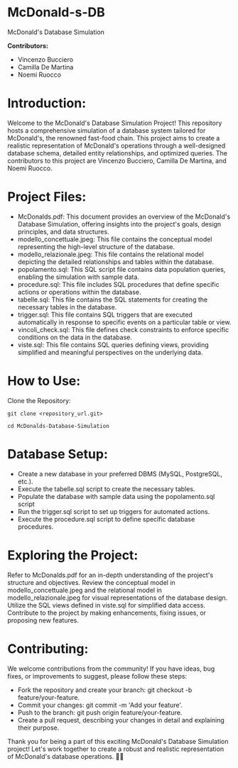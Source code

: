 # McDonald-s-DB
McDonald's Database Simulation

**Contributors:**
- Vincenzo Bucciero
- Camilla De Martina
- Noemi Ruocco

# Introduction:
Welcome to the McDonald's Database Simulation Project! This repository hosts a comprehensive simulation of a database system tailored for McDonald's, the renowned fast-food chain. This project aims to create a realistic representation of McDonald's operations through a well-designed database schema, detailed entity relationships, and optimized queries. The contributors to this project are Vincenzo Bucciero, Camilla De Martina, and Noemi Ruocco.

# Project Files:

  *  McDonalds.pdf: This document provides an overview of the McDonald's Database Simulation, offering insights into the project's goals, design principles, and data structures.
  *  modello_concettuale.jpeg: This file contains the conceptual model representing the high-level structure of the database.
  *  modello_relazionale.jpeg: This file contains the relational model depicting the detailed relationships and tables within the database.
  *  popolamento.sql: This SQL script file contains data population queries, enabling the simulation with sample data.
  *  procedure.sql: This file includes SQL procedures that define specific actions or operations within the database.
  *  tabelle.sql: This file contains the SQL statements for creating the necessary tables in the database.
  *  trigger.sql: This file contains SQL triggers that are executed automatically in response to specific events on a particular table or view.
  *  vincoli_check.sql: This file defines check constraints to enforce specific conditions on the data in the database.
  *  viste.sql: This file contains SQL queries defining views, providing simplified and meaningful perspectives on the underlying data.

# How to Use:
Clone the Repository:

```
git clone <repository_url.git>
```
```
cd McDonalds-Database-Simulation
```

# Database Setup:
* Create a new database in your preferred DBMS (MySQL, PostgreSQL, etc.).
* Execute the tabelle.sql script to create the necessary tables.
* Populate the database with sample data using the popolamento.sql script
* Run the trigger.sql script to set up triggers for automated actions.
* Execute the procedure.sql script to define specific database procedures.

# Exploring the Project:
  Refer to McDonalds.pdf for an in-depth understanding of the project's structure and objectives.
        Review the conceptual model in modello_concettuale.jpeg and the relational model in modello_relazionale.jpeg for visual representations of the database design.
        Utilize the SQL views defined in viste.sql for simplified data access.
        Contribute to the project by making enhancements, fixing issues, or proposing new features.

# Contributing:
We welcome contributions from the community! If you have ideas, bug fixes, or improvements to suggest, please follow these steps:

  * Fork the repository and create your branch: git checkout -b feature/your-feature.
  * Commit your changes: git commit -m 'Add your feature'.
  * Push to the branch: git push origin feature/your-feature.
  * Create a pull request, describing your changes in detail and explaining their purpose.

Thank you for being a part of this exciting McDonald's Database Simulation project! Let's work together to create a robust and realistic representation of McDonald's database operations. 🍟🍔
